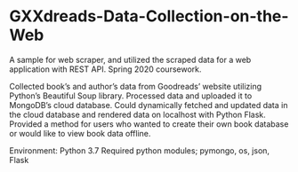 # GXXdreads-Data-Collection-on-the-Web
A sample for web scraper, and utilized the scraped data for a web application with REST API. Spring 2020 coursework.

Collected book’s and author’s data from Goodreads’ website utilizing Python’s Beautiful Soup library. Processed data and uploaded it to MongoDB’s cloud database. Could dynamically fetched and updated data in the cloud database and rendered data on localhost with Python Flask.
Provided a method for users who wanted to create their own book database or would like to view book data offline.

Environment: Python 3.7
Required python modules; pymongo, os, json, Flask
